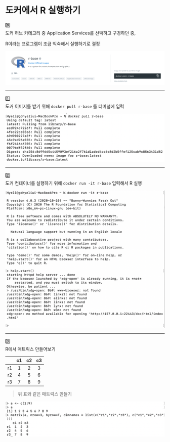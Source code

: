 # 도커에서 R 실행하기 

0️⃣\
도커 허브 카테고리 중 Application Services를 선택하고 구경하던 중, 

R이라는 프로그램이 조금 익숙해서 실행하기로 결정


![도커허브](docker_hub.png)

---
1️⃣\
도커 이미지를 받기 위해 `docker pull r-base` 를 터미널에 입력

![도커이미지](docker_image.png)

---
2️⃣\
도커 컨테이너를 실행하기 위해 `docker run -it r-base` 입력해서 R 실행

![실행](docker_run.png)

---
3️⃣\
R에서 매트릭스 만들어보기

| |c1|c2|c3|
|:---:|:---:|:---:|:---:|
|r1|1|2|3|
|r2|4|5|6|
|r3|7|8|9|

> 위 표와 같은 매트릭스 만들기

![매트릭스](r_matrix.png)